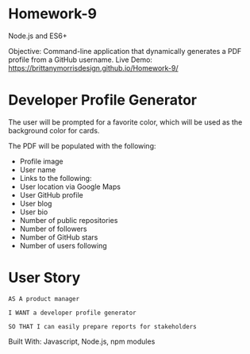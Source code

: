# Homework-9
Node.js and ES6+

Objective: Command-line application that dynamically generates a PDF profile from a GitHub username.
Live Demo: https://brittanymorrisdesign.github.io/Homework-9/

# Developer Profile Generator
The user will be prompted for a favorite color, which will be used as the background color for cards.

The PDF will be populated with the following:

* Profile image
* User name
* Links to the following:
* User location via Google Maps
* User GitHub profile
* User blog
* User bio
* Number of public repositories
* Number of followers
* Number of GitHub stars
* Number of users following

# User Story
```
AS A product manager

I WANT a developer profile generator

SO THAT I can easily prepare reports for stakeholders
```
Built With: Javascript, Node.js, npm modules

